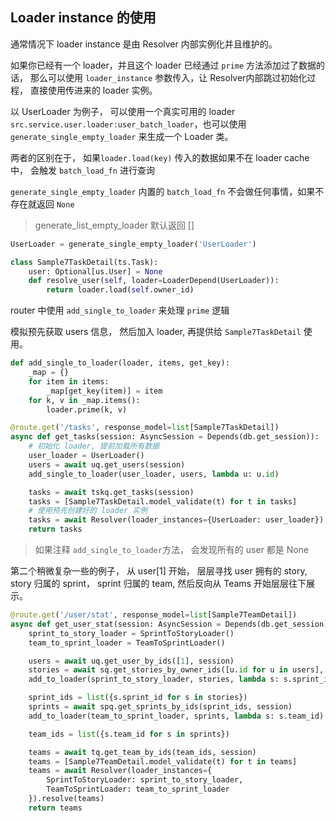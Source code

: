 ## Loader instance 的使用

通常情况下 loader instance 是由 Resolver 内部实例化并且维护的。

如果你已经有一个 loader，并且这个 loader 已经通过 `prime` 方法添加过了数据的话， 那么可以使用 `loader_instance` 参数传入，让 Resolver内部跳过初始化过程， 直接使用传进来的 loader 实例。

以 UserLoader 为例子， 可以使用一个真实可用的 loader `src.service.user.loader:user_batch_loader`，也可以使用 `generate_single_empty_loader` 来生成一个 Loader 类。

两者的区别在于， 如果`loader.load(key)` 传入的数据如果不在 loader cache 中， 会触发 `batch_load_fn` 进行查询

`generate_single_empty_loader` 内置的 `batch_load_fn` 不会做任何事情，如果不存在就返回 `None`

> generate_list_empty_loader 默认返回 []


```python
UserLoader = generate_single_empty_loader('UserLoader')

class Sample7TaskDetail(ts.Task):
    user: Optional[us.User] = None
    def resolve_user(self, loader=LoaderDepend(UserLoader)):
        return loader.load(self.owner_id)
```

router 中使用 `add_single_to_loader` 来处理 `prime` 逻辑

模拟预先获取 users 信息， 然后加入 loader, 再提供给 `Sample7TaskDetail` 使用。


```python
def add_single_to_loader(loader, items, get_key):
    _map = {}
    for item in items:
        _map[get_key(item)] = item
    for k, v in _map.items():
        loader.prime(k, v)

@route.get('/tasks', response_model=list[Sample7TaskDetail])
async def get_tasks(session: AsyncSession = Depends(db.get_session)):
    # 初始化 loader, 提前加载所有数据 
    user_loader = UserLoader()
    users = await uq.get_users(session)
    add_single_to_loader(user_loader, users, lambda u: u.id)

    tasks = await tskq.get_tasks(session)
    tasks = [Sample7TaskDetail.model_validate(t) for t in tasks]
    # 使用预先创建好的 loader 实例
    tasks = await Resolver(loader_instances={UserLoader: user_loader}).resolve(tasks)
    return tasks
```
> 如果注释 `add_single_to_loader`方法， 会发现所有的 user 都是 None

第二个稍微复杂一些的例子， 从 user[1] 开始， 层层寻找 user 拥有的 story, story 归属的 sprint， sprint 归属的 team, 然后反向从 Teams 开始层层往下展示。

```python
@route.get('/user/stat', response_model=list[Sample7TeamDetail])
async def get_user_stat(session: AsyncSession = Depends(db.get_session)):
    sprint_to_story_loader = SprintToStoryLoader()
    team_to_sprint_loader = TeamToSprintLoader()

    users = await uq.get_user_by_ids([1], session)
    stories = await sq.get_stories_by_owner_ids([u.id for u in users], session)
    add_to_loader(sprint_to_story_loader, stories, lambda s: s.sprint_id)

    sprint_ids = list({s.sprint_id for s in stories})
    sprints = await spq.get_sprints_by_ids(sprint_ids, session)
    add_to_loader(team_to_sprint_loader, sprints, lambda s: s.team_id)

    team_ids = list({s.team_id for s in sprints})

    teams = await tq.get_team_by_ids(team_ids, session)
    teams = [Sample7TeamDetail.model_validate(t) for t in teams]
    teams = await Resolver(loader_instances={
        SprintToStoryLoader: sprint_to_story_loader,
        TeamToSprintLoader: team_to_sprint_loader
    }).resolve(teams)
    return teams
```
